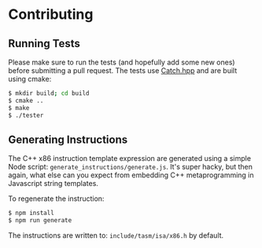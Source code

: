 # Contributing

## Running Tests
Please make sure to run the tests (and hopefully add some new ones) before submitting a pull request. The tests use [Catch.hpp](catch) and are built using cmake:

```bash
$ mkdir build; cd build
$ cmake ..
$ make
$ ./tester
```

## Generating Instructions
The C++ x86 instruction template expression are generated using a simple Node script: `generate_instructions/generate.js`. It's super hacky, but then again, what else can you expect from embedding C++ metaprogramming in Javascript string templates.

To regenerate the instruction:

```bash
$ npm install
$ npm run generate
```

The instructions are written to: `include/tasm/isa/x86.h` by default.


[catch]: https://github.com/philsquared/Catch
